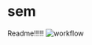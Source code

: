 # sem
Readme!!!!!
![workflow](https://github.com/htoomyattun/sem/actions/workflows/main.yml/badge.svg)